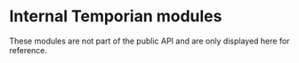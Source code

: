 # Internal Temporian modules

These modules are not part of the public API and are only displayed here for
reference.
